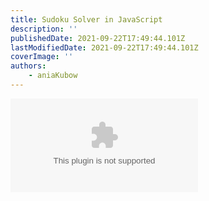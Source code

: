 ```yaml
---
title: Sudoku Solver in JavaScript
description: ''
publishedDate: 2021-09-22T17:49:44.101Z
lastModifiedDate: 2021-09-22T17:49:44.101Z
coverImage: ''
authors:
    - aniaKubow
---
```


<Embed
	type="youtube"
	url="https://youtu.be/WDwhJNbWka0?t=118"
	title="Sudoku Solver in JavaScript"
/>
